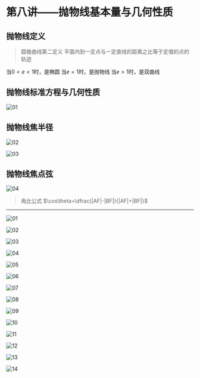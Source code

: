 # 第八讲——抛物线基本量与几何性质

## 抛物线定义

> 圆锥曲线第二定义
> 平面内到一定点与一定直线的距离之比等于定值的点的轨迹

当$0<e<1$时，是椭圆
当$e=1$时，是抛物线
当$e>1$时，是双曲线

## 抛物线标准方程与几何性质

![01](image.png)

## 抛物线焦半径

![02](image-1.png)

![03](image-2.png)

## 抛物线焦点弦

![04](image-3.png)

> 角比公式
> $\cos\theta=\dfrac{|AF|-|BF|}{|AF|+|BF|}$

****

![01](image-4.png)

![02](image-5.png)

![03](image-6.png)

![04](image-7.png)

![05](image-8.png)

![06](image-9.png)

![07](image-10.png)

![08](image-11.png)

![09](image-12.png)

![10](image-13.png)

![11](image-14.png)

![12](image-15.png)

![13](image-16.png)

![14](image-17.png)
